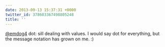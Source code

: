 ```yaml
---
date: 2013-09-13 15:37:31 +0000
twitter_id: 378603367498805248
title: ''
---
```




[@emdog4](https://twitter.com/emdog4) dot: sill dealing with values. I would say dot for everything, but the message notation has grown on me. :)
